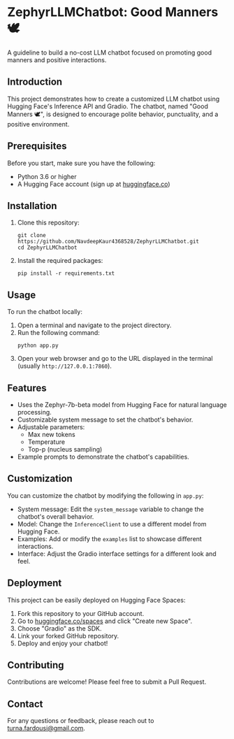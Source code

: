 # ZephyrLLMChatbot: Good Manners 🕊️

A guideline to build a no-cost LLM chatbot focused on promoting good manners and positive interactions.

## Introduction

This project demonstrates how to create a customized LLM chatbot using Hugging Face's Inference API and Gradio. The chatbot, named "Good Manners 🕊️", is designed to encourage polite behavior, punctuality, and a positive environment.

## Prerequisites

Before you start, make sure you have the following:

- Python 3.6 or higher
- A Hugging Face account (sign up at [huggingface.co](https://huggingface.co/join))

## Installation

1. Clone this repository:
   ```
   git clone https://github.com/NavdeepKaur4368528/ZephyrLLMChatbot.git
   cd ZephyrLLMChatbot
   ```

2. Install the required packages:
   ```
   pip install -r requirements.txt
   ```

## Usage

To run the chatbot locally:

1. Open a terminal and navigate to the project directory.
2. Run the following command:
   ```
   python app.py
   ```
3. Open your web browser and go to the URL displayed in the terminal (usually `http://127.0.0.1:7860`).

## Features

- Uses the Zephyr-7b-beta model from Hugging Face for natural language processing.
- Customizable system message to set the chatbot's behavior.
- Adjustable parameters:
  - Max new tokens
  - Temperature
  - Top-p (nucleus sampling)
- Example prompts to demonstrate the chatbot's capabilities.

## Customization

You can customize the chatbot by modifying the following in `app.py`:

- System message: Edit the `system_message` variable to change the chatbot's overall behavior.
- Model: Change the `InferenceClient` to use a different model from Hugging Face.
- Examples: Add or modify the `examples` list to showcase different interactions.
- Interface: Adjust the Gradio interface settings for a different look and feel.

## Deployment

This project can be easily deployed on Hugging Face Spaces:

1. Fork this repository to your GitHub account.
2. Go to [huggingface.co/spaces](https://huggingface.co/spaces) and click "Create new Space".
3. Choose "Gradio" as the SDK.
4. Link your forked GitHub repository.
5. Deploy and enjoy your chatbot!

## Contributing

Contributions are welcome! Please feel free to submit a Pull Request.

## Contact

For any questions or feedback, please reach out to turna.fardousi@gmail.com.

```
